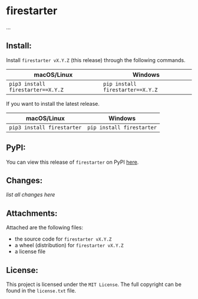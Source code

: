 # firestarter

...

## Install:

Install `firestarter vX.Y.Z` (this release) through the following commands.

| macOS/Linux | Windows |
| --- | --- |
| `pip3 install firestarter==X.Y.Z` | `pip install firestarter==X.Y.Z` |

If you want to install the latest release.

| macOS/Linux | Windows |
| --- | --- |
| `pip3 install firestarter` | `pip install firestarter` |

## PyPI:
You can view this release of `firestarter` on PyPI [here](https://pypi.org/project/firestarter/X.Y.Z/).

## Changes:
_list all changes here_

## Attachments:

Attached are the following files:
- the source code for `firestarter vX.Y.Z`
- a wheel (distribution) for `firestarter vX.Y.Z`
- a license file

## License:

This project is licensed under the `MIT License`. The full copyright can be found in the `license.txt` file.
